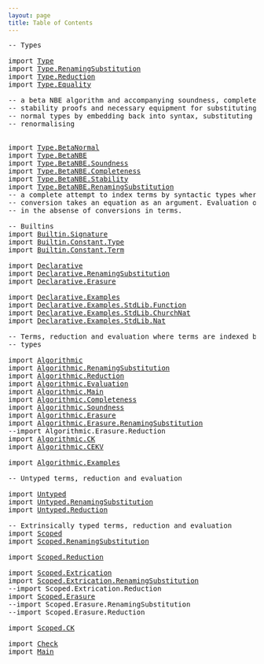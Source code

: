 ```yaml
---
layout: page
title: Table of Contents
---
```



<pre class="Agda"><a id="53" class="Comment">-- Types</a>

<a id="63" class="Keyword">import</a> <a id="70" href="Type.html" class="Module">Type</a>
<a id="75" class="Keyword">import</a> <a id="82" href="Type.RenamingSubstitution.html" class="Module">Type.RenamingSubstitution</a>
<a id="108" class="Keyword">import</a> <a id="115" href="Type.Reduction.html" class="Module">Type.Reduction</a>
<a id="130" class="Keyword">import</a> <a id="137" href="Type.Equality.html" class="Module">Type.Equality</a>

<a id="152" class="Comment">-- a beta NBE algorithm and accompanying soundness, completeness and</a>
<a id="221" class="Comment">-- stability proofs and necessary equipment for substituting into</a>
<a id="287" class="Comment">-- normal types by embedding back into syntax, substituting and</a>
<a id="351" class="Comment">-- renormalising</a>


<a id="370" class="Keyword">import</a> <a id="377" href="Type.BetaNormal.html" class="Module">Type.BetaNormal</a>
<a id="393" class="Keyword">import</a> <a id="400" href="Type.BetaNBE.html" class="Module">Type.BetaNBE</a>
<a id="413" class="Keyword">import</a> <a id="420" href="Type.BetaNBE.Soundness.html" class="Module">Type.BetaNBE.Soundness</a>
<a id="443" class="Keyword">import</a> <a id="450" href="Type.BetaNBE.Completeness.html" class="Module">Type.BetaNBE.Completeness</a>
<a id="476" class="Keyword">import</a> <a id="483" href="Type.BetaNBE.Stability.html" class="Module">Type.BetaNBE.Stability</a>
<a id="506" class="Keyword">import</a> <a id="513" href="Type.BetaNBE.RenamingSubstitution.html" class="Module">Type.BetaNBE.RenamingSubstitution</a>
<a id="547" class="Comment">-- a complete attempt to index terms by syntactic types where</a>
<a id="609" class="Comment">-- conversion takes an equation as an argument. Evaluation only works</a>
<a id="679" class="Comment">-- in the absense of conversions in terms.</a>

<a id="723" class="Comment">-- Builtins</a>
<a id="735" class="Keyword">import</a> <a id="742" href="Builtin.Signature.html" class="Module">Builtin.Signature</a>
<a id="760" class="Keyword">import</a> <a id="767" href="Builtin.Constant.Type.html" class="Module">Builtin.Constant.Type</a>
<a id="789" class="Keyword">import</a> <a id="796" href="Builtin.Constant.Term.html" class="Module">Builtin.Constant.Term</a>

<a id="819" class="Keyword">import</a> <a id="826" href="Declarative.html" class="Module">Declarative</a>
<a id="838" class="Keyword">import</a> <a id="845" href="Declarative.RenamingSubstitution.html" class="Module">Declarative.RenamingSubstitution</a>
<a id="878" class="Keyword">import</a> <a id="885" href="Declarative.Erasure.html" class="Module">Declarative.Erasure</a>

<a id="906" class="Keyword">import</a> <a id="913" href="Declarative.Examples.html" class="Module">Declarative.Examples</a>
<a id="934" class="Keyword">import</a> <a id="941" href="Declarative.Examples.StdLib.Function.html" class="Module">Declarative.Examples.StdLib.Function</a>
<a id="978" class="Keyword">import</a> <a id="985" href="Declarative.Examples.StdLib.ChurchNat.html" class="Module">Declarative.Examples.StdLib.ChurchNat</a>
<a id="1023" class="Keyword">import</a> <a id="1030" href="Declarative.Examples.StdLib.Nat.html" class="Module">Declarative.Examples.StdLib.Nat</a>

<a id="1063" class="Comment">-- Terms, reduction and evaluation where terms are indexed by normal</a>
<a id="1132" class="Comment">-- types</a>

<a id="1142" class="Keyword">import</a> <a id="1149" href="Algorithmic.html" class="Module">Algorithmic</a>
<a id="1161" class="Keyword">import</a> <a id="1168" href="Algorithmic.RenamingSubstitution.html" class="Module">Algorithmic.RenamingSubstitution</a>
<a id="1201" class="Keyword">import</a> <a id="1208" href="Algorithmic.Reduction.html" class="Module">Algorithmic.Reduction</a>
<a id="1230" class="Keyword">import</a> <a id="1237" href="Algorithmic.Evaluation.html" class="Module">Algorithmic.Evaluation</a>
<a id="1260" class="Keyword">import</a> <a id="1267" href="Algorithmic.Main.html" class="Module">Algorithmic.Main</a>
<a id="1284" class="Keyword">import</a> <a id="1291" href="Algorithmic.Completeness.html" class="Module">Algorithmic.Completeness</a>
<a id="1316" class="Keyword">import</a> <a id="1323" href="Algorithmic.Soundness.html" class="Module">Algorithmic.Soundness</a>
<a id="1345" class="Keyword">import</a> <a id="1352" href="Algorithmic.Erasure.html" class="Module">Algorithmic.Erasure</a>
<a id="1372" class="Keyword">import</a> <a id="1379" href="Algorithmic.Erasure.RenamingSubstitution.html" class="Module">Algorithmic.Erasure.RenamingSubstitution</a>
<a id="1420" class="Comment">--import Algorithmic.Erasure.Reduction</a>
<a id="1459" class="Keyword">import</a> <a id="1466" href="Algorithmic.CK.html" class="Module">Algorithmic.CK</a>
<a id="1481" class="Keyword">import</a> <a id="1488" href="Algorithmic.CEKV.html" class="Module">Algorithmic.CEKV</a>

<a id="1506" class="Keyword">import</a> <a id="1513" href="Algorithmic.Examples.html" class="Module">Algorithmic.Examples</a>

<a id="1535" class="Comment">-- Untyped terms, reduction and evaluation</a>

<a id="1579" class="Keyword">import</a> <a id="1586" href="Untyped.html" class="Module">Untyped</a>
<a id="1594" class="Keyword">import</a> <a id="1601" href="Untyped.RenamingSubstitution.html" class="Module">Untyped.RenamingSubstitution</a>
<a id="1630" class="Keyword">import</a> <a id="1637" href="Untyped.Reduction.html" class="Module">Untyped.Reduction</a>

<a id="1656" class="Comment">-- Extrinsically typed terms, reduction and evaluation</a>
<a id="1711" class="Keyword">import</a> <a id="1718" href="Scoped.html" class="Module">Scoped</a>
<a id="1725" class="Keyword">import</a> <a id="1732" href="Scoped.RenamingSubstitution.html" class="Module">Scoped.RenamingSubstitution</a>

<a id="1761" class="Keyword">import</a> <a id="1768" href="Scoped.Reduction.html" class="Module">Scoped.Reduction</a>

<a id="1786" class="Keyword">import</a> <a id="1793" href="Scoped.Extrication.html" class="Module">Scoped.Extrication</a>
<a id="1812" class="Keyword">import</a> <a id="1819" href="Scoped.Extrication.RenamingSubstitution.html" class="Module">Scoped.Extrication.RenamingSubstitution</a>
<a id="1859" class="Comment">--import Scoped.Extrication.Reduction</a>
<a id="1897" class="Keyword">import</a> <a id="1904" href="Scoped.Erasure.html" class="Module">Scoped.Erasure</a>
<a id="1919" class="Comment">--import Scoped.Erasure.RenamingSubstitution</a>
<a id="1964" class="Comment">--import Scoped.Erasure.Reduction</a>

<a id="1999" class="Keyword">import</a> <a id="2006" href="Scoped.CK.html" class="Module">Scoped.CK</a>

<a id="2017" class="Keyword">import</a> <a id="2024" href="Check.html" class="Module">Check</a>
<a id="2030" class="Keyword">import</a> <a id="2037" href="Main.html" class="Module">Main</a>
</pre>
